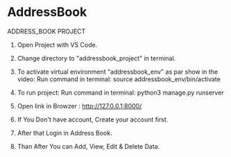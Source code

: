 # AddressBook


ADDRESS_BOOK PROJECT


1) Open Project with  VS Code.

2) Change directory to "addressbook_project" in terminal.

3) To activate virtual environment "addressbook_env" as par show in the video:
	Run command in terminal: source addressbook_env/bin/activate
	
4) To run project:
	Run command in terminal: python3 manage.py runserver
	
5) Open link in Browzer : http://127.0.0.1:8000/

6) If You Don't have account, Create your account first.

7) After that Login in Address Book.

8) Than After You can Add, View, Edit & Delete Data.
